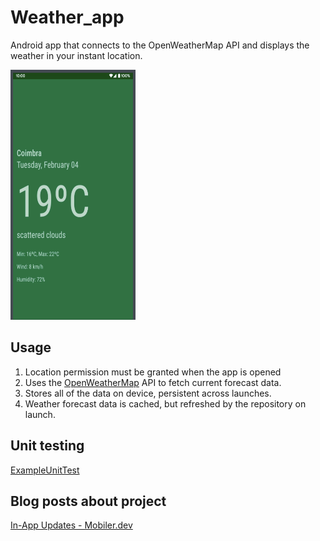 # Weather_app
Android app that connects to the OpenWeatherMap API and displays the weather in your instant location.

<img src="https://github.com/yusufkaran/Weather_app/blob/master/Ekran%20Resmi%202020-05-02%2021.07.32.png" width="200" height="400">

## Usage

1. Location permission must be granted when the app is opened
2. Uses the [OpenWeatherMap](https://openweathermap.org/api) API to fetch current forecast data.
3. Stores all of the data on device, persistent across launches.
4. Weather forecast data is cached, but refreshed by the repository on launch.

## Unit testing
	
[ExampleUnitTest](app/src/test/java/com/yusufkaran/android/weather/ExampleUnitTest.kt)

## Blog posts about project
  [In-App Updates - Mobiler.dev](https://www.mobiler.dev/profile/karanyusuf/blog-posts)




